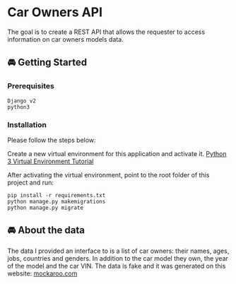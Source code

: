 # Car Owners API  

The goal is to create a REST API that allows the requester to access information on car owners models data.

## :oncoming_automobile: Getting Started

### Prerequisites

```
Django v2
python3
```

### Installation

Please follow the steps below:

Create a new virtual environment for this application and activate it.
[Python 3 Virtual Environment Tutorial](https://docs.python.org/3/tutorial/venv.html)

After activating the virtual environment, point to the root folder of this project and run:
```
pip install -r requirements.txt
python manage.py makemigrations
python manage.py migrate
```

## :oncoming_automobile: About the data
The data I provided an interface to is a list of car owners: their names, ages, jobs, countries and genders. In addition to the car model
they own, the year of the model and the car VIN.
The data is fake and it was generated on this website: [mockaroo.com](https://mockaroo.com/)
